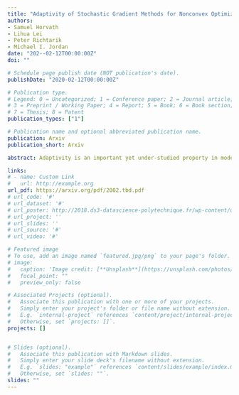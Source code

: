 ```yaml
---
title: "Adaptivity of Stochastic Gradient Methods for Nonconvex Optimization"
authors:
- Samuel Horvath
- Lihua Lei
- Peter Richtarik
- Michael I. Jordan
date: "202--02-12T00:00:00Z"
doi: ""

# Schedule page publish date (NOT publication's date).
publishDate: "2020-02-12T00:00:00Z"

# Publication type.
# Legend: 0 = Uncategorized; 1 = Conference paper; 2 = Journal article;
# 3 = Preprint / Working Paper; 4 = Report; 5 = Book; 6 = Book section;
# 7 = Thesis; 8 = Patent
publication_types: ["1"]

# Publication name and optional abbreviated publication name.
publication: Arxiv
publication_short: Arxiv

abstract: Adaptivity is an important yet under-studied property in modern optimization theory. The gap between the state-of-the-art theory and the current practice is striking in that algorithms with desirable theoretical guarantees typically involve drastically different settings of hyperparameters, such as step-size schemes and batch sizes, in different regimes. Despite the appealing theoretical results, such divisive strategies provide little, if any, insight to practitioners to select algorithms that work broadly without tweaking the hyperparameters. In this work, blending the "geometrization" technique introduced by Lei & Jordan, 2016, and the __SARAH__ algorithm of Nguyen et al., we propose the Geometrized  __SARAH__ algorithm for non-convex finite-sum and stochastic optimization. Our algorithm is proved to achieve adaptivity to both the magnitude of the target accuracy and the Polyak-Lojasiewicz (PL) constant, if present. In addition, it achieves the best-available convergence rate for non-PL objectives simultaneously while outperforming existing algorithms for PL objectives.

links:
# - name: Custom Link
#   url: http://example.org
url_pdf: https://arxiv.org/pdf/2002.tbd.pdf
# url_code: '#'
# url_dataset: '#'
# url_poster: http://2018.ds3-datascience-polytechnique.fr/wp-content/uploads/2018/06/DS3-342.pdf
# url_project: ''
# url_slides: ''
# url_source: '#'
# url_video: '#'

# Featured image
# To use, add an image named `featured.jpg/png` to your page's folder.
# image:
#   caption: 'Image credit: [**Unsplash**](https://unsplash.com/photos/pLCdAaMFLTE)'
#   focal_point: ""
#   preview_only: false

# Associated Projects (optional).
#   Associate this publication with one or more of your projects.
#   Simply enter your project's folder or file name without extension.
#   E.g. `internal-project` references `content/project/internal-project/index.md`.
#   Otherwise, set `projects: []`.
projects: []


# Slides (optional).
#   Associate this publication with Markdown slides.
#   Simply enter your slide deck's filename without extension.
#   E.g. `slides: "example"` references `content/slides/example/index.md`.
#   Otherwise, set `slides: ""`.
slides: ""
---
```

